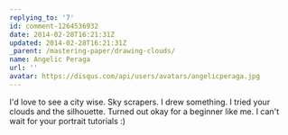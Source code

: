 ```yaml
---
replying_to: '7'
id: comment-1264536932
date: 2014-02-28T16:21:31Z
updated: 2014-02-28T16:21:31Z
_parent: /mastering-paper/drawing-clouds/
name: Angelic Peraga
url: ''
avatar: https://disqus.com/api/users/avatars/angelicperaga.jpg
---
```


I'd love to see a city wise. Sky scrapers. I drew something. I tried
your clouds and the silhouette. Turned out okay for a beginner like me. I can't
wait for your portrait tutorials :)
